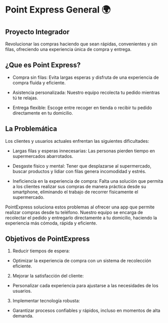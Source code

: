 
# Point Express General  🌍
 
 ## Proyecto Integrador

 Revolucionar las compras haciendo que sean rápidas, convenientes
y sin filas, ofreciendo una experiencia única de compra y entrega.

 ## ¿Que es Point Express?

  + Compra sin filas: Evita largas esperas y disfruta de una experiencia de compra
   fluida y eficiente.
   
 + Asistencia personalizada: Nuestro equipo recolecta tu pedido mientras tú te
   relajas.
   
  + Entrega flexible: Escoge entre recoger en tienda o recibir tu pedido
   directamente en tu domicilio.

  ## La Problemática
   
Los clientes y usuarios actuales enfrentan las siguientes dificultades:

+ Largas filas y esperas innecesarias: Las personas pierden tiempo en
supermercados abarrotados.

+ Desgaste físico y mental: Tener que desplazarse al supermercado, buscar
productos y lidiar con filas genera incomodidad y estrés.

+ Ineficiencia en la experiencia de compra: Falta una solución que permita a
los clientes realizar sus compras de manera práctica desde su smartphone,
eliminando el trabajo de recorrer físicamente el supermercado.

PointExpress soluciona estos problemas al ofrecer una app que permite realizar
compras desde tu teléfono. Nuestro equipo se encarga de recolectar el pedido y
entregarlo directamente a tu domicilio, haciendo la experiencia más cómoda, rápida
y eficiente.

## Objetivos de PointExpress

1. Reducir tiempos de espera:
+ Optimizar la experiencia de compra con un sistema de recolección
eficiente.
2. Mejorar la satisfacción del cliente:
+ Personalizar cada experiencia para ajustarse a las necesidades de los
usuarios.
3. Implementar tecnología robusta:
+ Garantizar procesos confiables y rápidos, incluso en momentos de alta
demanda.
